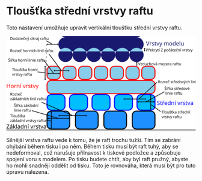 Tloušťka střední vrstvy raftu
====
Toto nastavení umožňuje upravit vertikální tloušťku střední vrstvy raftu.

![Rozměry související s raftem](../images/raft_dimensions_cs.svg)

Silnější vrstva raftu vede k tomu, že je raft trochu tužší. Tím se zabrání ohýbání během tisku i po něm. Během tisku musí být raft tuhý, aby se nedeformoval, což narušuje přilnavost k tiskové podložce a způsobuje spojení voru s modelem. Po tisku budete chtít, aby byl raft pružný, abyste ho mohli snadněji oddělit od tisku. Toto je rovnováha, která musí být pro tuto úpravu nalezena.